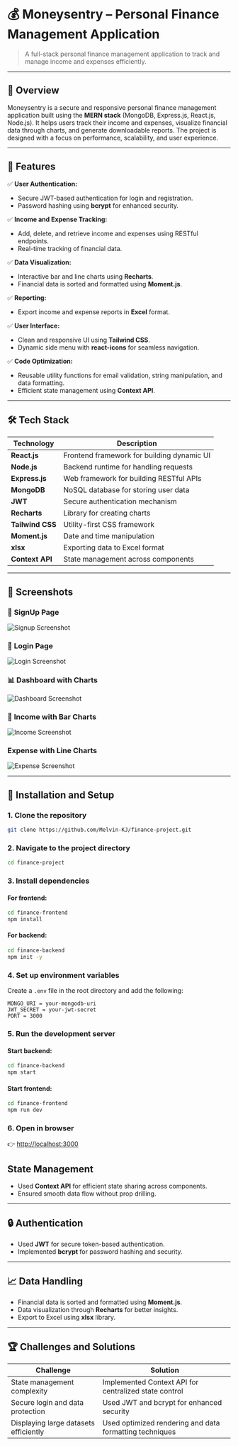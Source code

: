 
# 💰 **Moneysentry – Personal Finance Management Application**  

> A full-stack personal finance management application to track and manage income and expenses efficiently.  

---

## 🚀 **Overview**  
Moneysentry is a secure and responsive personal finance management application built using the **MERN stack** (MongoDB, Express.js, React.js, Node.js). It helps users track their income and expenses, visualize financial data through charts, and generate downloadable reports. The project is designed with a focus on performance, scalability, and user experience.  

---

## 🌟 **Features**  
✅ **User Authentication:**  
- Secure JWT-based authentication for login and registration.  
- Password hashing using **bcrypt** for enhanced security.  

✅ **Income and Expense Tracking:**  
- Add, delete, and retrieve income and expenses using RESTful endpoints.  
- Real-time tracking of financial data.  

✅ **Data Visualization:**  
- Interactive bar and line charts using **Recharts**.  
- Financial data is sorted and formatted using **Moment.js**.  

✅ **Reporting:**  
- Export income and expense reports in **Excel** format.  

✅ **User Interface:**  
- Clean and responsive UI using **Tailwind CSS**.  
- Dynamic side menu with **react-icons** for seamless navigation.  

✅ **Code Optimization:**  
- Reusable utility functions for email validation, string manipulation, and data formatting.  
- Efficient state management using **Context API**.  

---

## 🛠️ **Tech Stack**  
| Technology | Description |
|------------|-------------|
| **React.js** | Frontend framework for building dynamic UI |
| **Node.js** | Backend runtime for handling requests |
| **Express.js** | Web framework for building RESTful APIs |
| **MongoDB** | NoSQL database for storing user data |
| **JWT** | Secure authentication mechanism |
| **Recharts** | Library for creating charts |
| **Tailwind CSS** | Utility-first CSS framework |
| **Moment.js** | Date and time manipulation |
| **xlsx** | Exporting data to Excel format |
| **Context API** | State management across components |

---

## 📸 **Screenshots** 
### 🔑 **SignUp Page**
![Signup Screenshot](https://github.com/user-attachments/assets/d7592fd8-5292-420b-a84f-8affa2109780)

### 🔑 **Login Page**  
![Login Screenshot](https://github.com/user-attachments/assets/cbdd457f-e713-41ff-9b2e-59d196230b9a)


### 📊 **Dashboard with Charts**  
 ![Dashboard Screenshot](https://github.com/user-attachments/assets/dff962be-cd5f-428e-95be-e53401054609)


### 💼 **Income with Bar Charts**  
 ![Income Screenshot](https://github.com/user-attachments/assets/f87813ad-fd0c-46bc-a471-fed9222327be)


### **Expense with Line Charts**
![Expense Screenshot](https://github.com/user-attachments/assets/d7d30513-782d-4a12-b87b-b370baf168db)

---

## 🔨 **Installation and Setup**  

### 1. **Clone the repository**  
```bash
git clone https://github.com/Melvin-KJ/finance-project.git
```

### 2. **Navigate to the project directory**  
```bash
cd finance-project
```

### 3. **Install dependencies**  
#### For frontend:  
```bash
cd finance-frontend
npm install
```

#### For backend:  
```bash
cd finance-backend
npm init -y
```

### 4. **Set up environment variables**  
Create a `.env` file in the root directory and add the following:  
```env
MONGO_URI = your-mongodb-uri
JWT_SECRET = your-jwt-secret
PORT = 3000
```

### 5. **Run the development server**  
#### Start backend:  
```bash
cd finance-backend
npm start
```

#### Start frontend:  
```bash
cd finance-frontend
npm run dev
```

### 6. **Open in browser**  
👉 [http://localhost:3000](http://localhost:3000)  


## **State Management**  
- Used **Context API** for efficient state sharing across components.  
- Ensured smooth data flow without prop drilling.  

---

## 🔒 **Authentication**  
- Used **JWT** for secure token-based authentication.  
- Implemented **bcrypt** for password hashing and security.  

---

## 📈 **Data Handling**  
- Financial data is sorted and formatted using **Moment.js**.  
- Data visualization through **Recharts** for better insights.  
- Export to Excel using **xlsx** library.  

---

## 🏆 **Challenges and Solutions**  
| Challenge | Solution |
|-----------|----------|
| State management complexity | Implemented Context API for centralized state control |
| Secure login and data protection | Used JWT and bcrypt for enhanced security |
| Displaying large datasets efficiently | Used optimized rendering and data formatting techniques |
